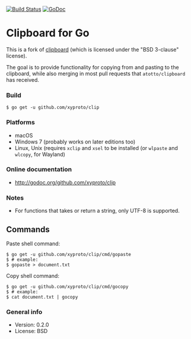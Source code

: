 [![Build Status](https://travis-ci.com/xyproto/clip.svg?branch=master)](https://travis-ci.com/xyproto/clip) [![GoDoc](https://godoc.org/github.com/xyproto/clip?status.svg)](http://godoc.org/github.com/xyproto/clip)

# Clipboard for Go

This is a fork of [clipboard](https://github.com/atotto/clipboard) (which is licensed under the "BSD 3-clause" license).

The goal is to provide functionality for copying from and pasting to the clipboard, while also merging in most pull requests that `atotto/clipboard` has received.

### Build

    $ go get -u github.com/xyproto/clip

### Platforms

* macOS
* Windows 7 (probably works on later editions too)
* Linux, Unix (requires `xclip` and `xsel` to be installed (or `wlpaste` and `wlcopy`, for Wayland)

### Online documentation

* http://godoc.org/github.com/xyproto/clip

### Notes

* For functions that takes or return a string, only UTF-8 is supported.

## Commands

Paste shell command:

    $ go get -u github.com/xyproto/clip/cmd/gopaste
    $ # example:
    $ gopaste > document.txt

Copy shell command:

    $ go get -u github.com/xyproto/clip/cmd/gocopy
    $ # example:
    $ cat document.txt | gocopy

### General info

* Version: 0.2.0
* License: BSD
